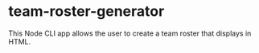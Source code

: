 # team-roster-generator
This Node CLI app allows the user to create a team roster that displays in HTML.
